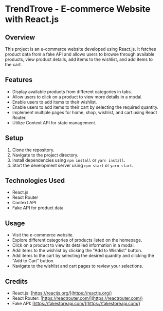 # TrendTrove - E-commerce Website with React.js

## Overview

This project is an e-commerce website developed using React.js. It fetches product data from a fake API and allows users to browse through available products, view product details, add items to the wishlist, and add items to the cart.

## Features

- Display available products from different categories in tabs.
- Allow users to click on a product to view more details in a modal.
- Enable users to add items to their wishlist.
- Enable users to add items to their cart by selecting the required quantity.
- Implement multiple pages for home, shop, wishlist, and cart using React Router.
- Utilize Context API for state management.

## Setup

1. Clone the repository.
2. Navigate to the project directory.
3. Install dependencies using `npm install` or `yarn install`.
4. Start the development server using `npm start` or `yarn start`.

## Technologies Used

- React.js
- React Router
- Context API
- Fake API for product data

## Usage

- Visit the e-commerce website.
- Explore different categories of products listed on the homepage.
- Click on a product to view its detailed information in a modal.
- Add items to the wishlist by clicking the "Add to Wishlist" button.
- Add items to the cart by selecting the desired quantity and clicking the "Add to Cart" button.
- Navigate to the wishlist and cart pages to review your selections.

## Credits

- React.js: [https://reactjs.org/](https://reactjs.org/)
- React Router: [https://reactrouter.com/](https://reactrouter.com/)
- Fake API: [https://fakestoreapi.com/](https://fakestoreapi.com/)
